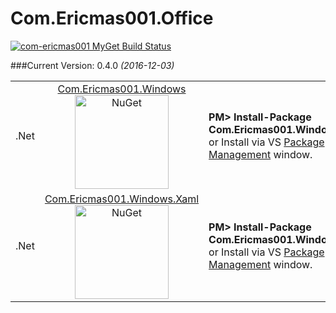 # Com.Ericmas001.Office 
[![com-ericmas001 MyGet Build Status](https://www.myget.org/BuildSource/Badge/com-ericmas001?identifier=a7848e5f-ff3e-4136-bd6b-df8583d59d75)](https://www.myget.org/)

###Current Version: 0.4.0 *(2016-12-03)*

<table align="center" width="100%">
    <tbody>
        <tr>
            <td rowspan>.Net</td>
            <td align="center">
            <a href="https://www.nuget.org/packages/Com.Ericmas001.Windows/" target="_blank">
            Com.Ericmas001.Windows <br />
            <img src="https://raw.githubusercontent.com/NuGet/Home/master/resources/nuget.png" alt="NuGet" width=150 />
            </a>
            </td>
            <td align="left">
                <div class="nuget-badge">
                    <b>PM&gt; Install-Package Com.Ericmas001.Windows</b> <br />
                    or Install via VS <a href="https://docs.nuget.org/consume/package-manager-dialog" target="_blank">Package Management</a> window.
                </div>
            </td>
        </tr>
        <tr>
            <td rowspan>.Net</td>
            <td align="center">
            <a href="https://www.nuget.org/packages/Com.Ericmas001.Windows.Xaml/" target="_blank">
            Com.Ericmas001.Windows.Xaml <br />
            <img src="https://raw.githubusercontent.com/NuGet/Home/master/resources/nuget.png" alt="NuGet" width=150 />
            </a>
            </td>
            <td align="left">
                <div class="nuget-badge">
                    <b>PM&gt; Install-Package Com.Ericmas001.Windows.Xaml</b> <br />
                    or Install via VS <a href="https://docs.nuget.org/consume/package-manager-dialog" target="_blank">Package Management</a> window.
                </div>
            </td>
        </tr>
    </tbody>
</table>
